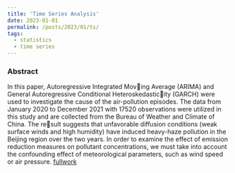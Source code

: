 ```yaml
---
title: 'Time Series Analysis'
date: 2023-01-01
permalink: /posts/2023/01/ts/
tags:
  - statistics
  - time series
---
```

###  Abstract
In this paper, Autoregressive Integrated Moving Average (ARIMA) and General Autoregressive Conditional Heteroskedasticity (GARCH) were used to investigate the cause of the air-pollution episodes. The
data from January 2020 to December 2021 with 17520 observations were utilized in this study and are collected from the Bureau of Weather and Climate of China. The result suggests that unfavorable diffusion conditions (weak surface winds and high
humidity) have induced heavy-haze pollution in the Beijing region over the two
years. In order to examine the effect of emission reduction measures on pollutant
concentrations, we must take into account the confounding effect of meteorological parameters, such as wind speed or air pressure. 
[fullwork](https://lingyunqu.github.io/files/multi%20(2).pdf)
